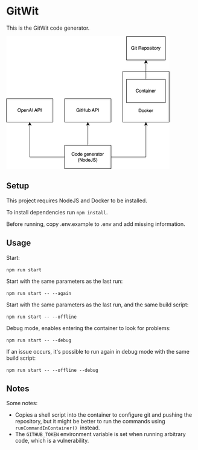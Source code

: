 # GitWit

This is the GitWit code generator.

<img src="./images/architecture.png" alt="Project architecture" height="350px"/>

## Setup

This project requires NodeJS and Docker to be installed.

To install dependencies run `npm install`.

Before running, copy .env.example to .env and add missing information.

## Usage

Start:

`npm run start`

Start with the same parameters as the last run:

`npm run start -- --again`

Start with the same parameters as the last run, and the same build script:

`npm run start -- --offline`

Debug mode, enables entering the container to look for problems:

`npm run start -- --debug`

If an issue occurs, it's possible to run again in debug mode with the same build script:

`npm run start -- --offline --debug`

## Notes

Some notes:

- Copies a shell script into the container to configure git and pushing the repository, but it might be better to run the commands using `runCommandInContainer() `instead.
- The `GITHUB_TOKEN` environment variable is set when running arbitrary code, which is a vulnerability.
